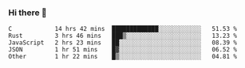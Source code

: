 ### Hi there 👋

<!--
**WShiBin/WShiBin** is a ✨ _special_ ✨ repository because its `README.md` (this file) appears on your GitHub profile.

Here are some ideas to get you started:

- 🔭 I’m currently working on ...
- 🌱 I’m currently learning ...
- 👯 I’m looking to collaborate on ...
- 🤔 I’m looking for help with ...
- 💬 Ask me about ...
- 📫 How to reach me: ...
- 😄 Pronouns: ...
- ⚡ Fun fact: ...
-->

<!--START_SECTION:waka-->
```text
C            14 hrs 42 mins  █████████████░░░░░░░░░░░░   51.53 % 
Rust         3 hrs 46 mins   ███▒░░░░░░░░░░░░░░░░░░░░░   13.23 % 
JavaScript   2 hrs 23 mins   ██░░░░░░░░░░░░░░░░░░░░░░░   08.39 % 
JSON         1 hr 51 mins    █▓░░░░░░░░░░░░░░░░░░░░░░░   06.52 % 
Other        1 hr 22 mins    █▒░░░░░░░░░░░░░░░░░░░░░░░   04.81 % 
```
<!--END_SECTION:waka-->

